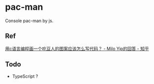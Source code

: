 # pac-man

Console pac-man by js.

## Ref

[用c语言编程画一个吃豆人的图案应该怎么写代码？ - Milo Yip的回答 - 知乎](https://www.zhihu.com/question/355259838/answer/925193183)

## Todo

- TypeScript ?
